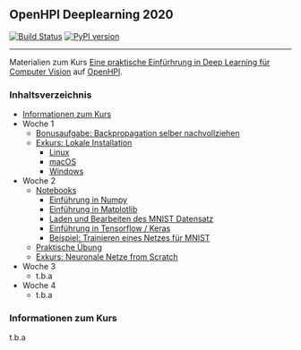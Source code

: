 ## OpenHPI Deeplearning 2020

[![Build Status](https://travis-ci.com/into-ai/deeplearning2020.svg?branch=master)](https://travis-ci.com/into-ai/deeplearning2020)
[![PyPI version](https://img.shields.io/pypi/v/deeplearning2020.svg)](https://pypi.python.org/pypi/deeplearning2020)

------------------------------

Materialien zum Kurs [Eine praktische Einfürhrung in Deep Learning für Computer Vision](https://open.hpi.de/courses/neuralnets2020) auf [OpenHPI](https://open.hpi.de/).

### Inhaltsverzeichnis

- [Informationen zum Kurs](#informationen-zum-kurs)
- Woche 1
  - [Bonusaufgabe: Backpropagation selber nachvollziehen](woche1/bonus.md)
  - [Exkurs: Lokale Installation ](woche1/installation/)
    - [Linux](woche1/installation/linux.md)
    - [macOS](woche1/installation/mac.md)
    - [Windows](woche1/installation/windows.md)
- Woche 2
  - [Notebooks](woche2/notebooks/)
    - [Einführung in Numpy](woche2/notebooks/intro-numpy/)
    - [Einführung in Matplotlib](woche2/notebooks/intro-matplotlib/)
    - [Laden und Bearbeiten des MNIST Datensatz](woche2/notebooks/exploring-mnist)
    - [Einführung in Tensorflow / Keras](woche2/notebooks/intro-tensorflow/)
    - [Beispiel: Trainieren eines Netzes für MNIST](woche2/notebooks/first-mnist-net/)
  - [Praktische Übung](woche2/assignment/)
  - [Exkurs: Neuronale Netze from Scratch](woche2/scratch-net)
- Woche 3
  - t.b.a
- Woche 4
  - t.b.a

### Informationen zum Kurs

t.b.a
